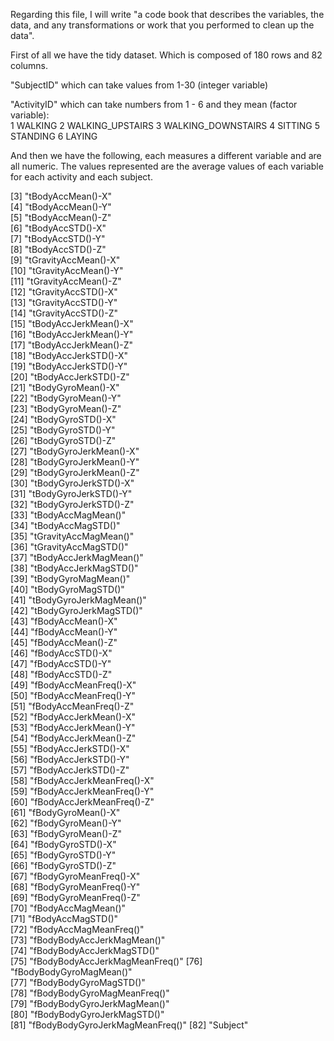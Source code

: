 Regarding this file, I will write  "a code book that describes the variables, the data, and any transformations or work that you performed to clean up the data".

First of all we have the tidy dataset. Which is composed of 180 rows and 82 columns.

 "SubjectID" which can take values from 1-30 (integer variable)
 
 "ActivityID" which can take numbers from 1 - 6 and they mean (factor variable):         
          1            WALKING
          2   WALKING_UPSTAIRS
          3 WALKING_DOWNSTAIRS
          4            SITTING
          5           STANDING
          6             LAYING
   
 And then we have the following, each measures a different variable and are all numeric. The values represented are the average values of each variable for each activity and each subject.
 
 
 [3] "tBodyAccMean()-X"              
 [4] "tBodyAccMean()-Y"              
 [5] "tBodyAccMean()-Z"              
 [6] "tBodyAccSTD()-X"               
 [7] "tBodyAccSTD()-Y"               
 [8] "tBodyAccSTD()-Z"               
 [9] "tGravityAccMean()-X"           
[10] "tGravityAccMean()-Y"           
[11] "tGravityAccMean()-Z"           
[12] "tGravityAccSTD()-X"            
[13] "tGravityAccSTD()-Y"            
[14] "tGravityAccSTD()-Z"            
[15] "tBodyAccJerkMean()-X"          
[16] "tBodyAccJerkMean()-Y"          
[17] "tBodyAccJerkMean()-Z"          
[18] "tBodyAccJerkSTD()-X"           
[19] "tBodyAccJerkSTD()-Y"           
[20] "tBodyAccJerkSTD()-Z"           
[21] "tBodyGyroMean()-X"             
[22] "tBodyGyroMean()-Y"             
[23] "tBodyGyroMean()-Z"             
[24] "tBodyGyroSTD()-X"              
[25] "tBodyGyroSTD()-Y"              
[26] "tBodyGyroSTD()-Z"              
[27] "tBodyGyroJerkMean()-X"         
[28] "tBodyGyroJerkMean()-Y"         
[29] "tBodyGyroJerkMean()-Z"         
[30] "tBodyGyroJerkSTD()-X"          
[31] "tBodyGyroJerkSTD()-Y"          
[32] "tBodyGyroJerkSTD()-Z"          
[33] "tBodyAccMagMean()"             
[34] "tBodyAccMagSTD()"              
[35] "tGravityAccMagMean()"          
[36] "tGravityAccMagSTD()"           
[37] "tBodyAccJerkMagMean()"         
[38] "tBodyAccJerkMagSTD()"          
[39] "tBodyGyroMagMean()"            
[40] "tBodyGyroMagSTD()"             
[41] "tBodyGyroJerkMagMean()"        
[42] "tBodyGyroJerkMagSTD()"         
[43] "fBodyAccMean()-X"              
[44] "fBodyAccMean()-Y"              
[45] "fBodyAccMean()-Z"              
[46] "fBodyAccSTD()-X"               
[47] "fBodyAccSTD()-Y"               
[48] "fBodyAccSTD()-Z"               
[49] "fBodyAccMeanFreq()-X"          
[50] "fBodyAccMeanFreq()-Y"          
[51] "fBodyAccMeanFreq()-Z"          
[52] "fBodyAccJerkMean()-X"          
[53] "fBodyAccJerkMean()-Y"          
[54] "fBodyAccJerkMean()-Z"          
[55] "fBodyAccJerkSTD()-X"           
[56] "fBodyAccJerkSTD()-Y"           
[57] "fBodyAccJerkSTD()-Z"           
[58] "fBodyAccJerkMeanFreq()-X"      
[59] "fBodyAccJerkMeanFreq()-Y"      
[60] "fBodyAccJerkMeanFreq()-Z"      
[61] "fBodyGyroMean()-X"             
[62] "fBodyGyroMean()-Y"             
[63] "fBodyGyroMean()-Z"             
[64] "fBodyGyroSTD()-X"              
[65] "fBodyGyroSTD()-Y"              
[66] "fBodyGyroSTD()-Z"              
[67] "fBodyGyroMeanFreq()-X"         
[68] "fBodyGyroMeanFreq()-Y"         
[69] "fBodyGyroMeanFreq()-Z"         
[70] "fBodyAccMagMean()"             
[71] "fBodyAccMagSTD()"              
[72] "fBodyAccMagMeanFreq()"         
[73] "fBodyBodyAccJerkMagMean()"     
[74] "fBodyBodyAccJerkMagSTD()"      
[75] "fBodyBodyAccJerkMagMeanFreq()" 
[76] "fBodyBodyGyroMagMean()"        
[77] "fBodyBodyGyroMagSTD()"         
[78] "fBodyBodyGyroMagMeanFreq()"    
[79] "fBodyBodyGyroJerkMagMean()"    
[80] "fBodyBodyGyroJerkMagSTD()"     
[81] "fBodyBodyGyroJerkMagMeanFreq()"
[82] "Subject" 
